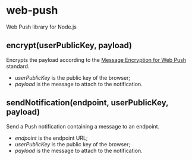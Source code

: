 # web-push
Web Push library for Node.js

## encrypt(userPublicKey, payload)

Encrypts the payload according to the [Message Encryption for Web Push](https://tools.ietf.org/html/draft-thomson-webpush-encryption-00) standard.
- *userPublicKey* is the public key of the browser;
- *payload* is the message to attach to the notification.

## sendNotification(endpoint, userPublicKey, payload)

Send a Push notification containing a message to an endpoint.
- *endpoint* is the endpoint URL;
- *userPublicKey* is the public key of the browser;
- *payload* is the message to attach to the notification.
